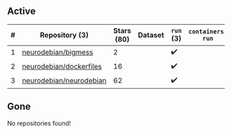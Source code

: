 ## Active
| # | Repository (3) | Stars (80) | Dataset | `run` (3) | `containers-run` |
| --- | --- | --- | --- | --- | --- |
| 1 | [neurodebian/bigmess](https://github.com/neurodebian/bigmess) | 2 |  | :heavy_check_mark: |  |
| 2 | [neurodebian/dockerfiles](https://github.com/neurodebian/dockerfiles) | 16 |  | :heavy_check_mark: |  |
| 3 | [neurodebian/neurodebian](https://github.com/neurodebian/neurodebian) | 62 |  | :heavy_check_mark: |  |

## Gone
No repositories found!
